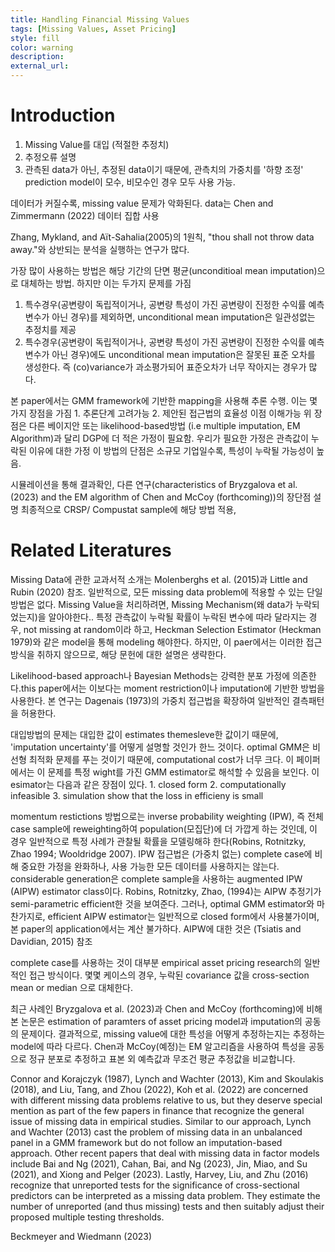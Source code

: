 ```yaml
---
title: Handling Financial Missing Values
tags: [Missing Values, Asset Pricing]
style: fill
color: warning
description: 
external_url: 
---
```


# Introduction
1. Missing Value를 대입 (적절한 추정치)
2. 추정오류 설명
3. 관측된 data가 아닌, 추정된 data이기 때문에, 관측치의 가중치를 '하향 조정'
prediction model이 모수, 비모수인 경우 모두 사용 가능.

데이터가 커질수록, missing value 문제가 악화된다.
data는 Chen and Zimmermann (2022) 데이터 집합 사용

Zhang, Mykland, and Aït-Sahalia(2005)의 1원칙, "thou shall not throw data away."와 상반되는 분석을 실행하는 연구가 많다.

가장 많이 사용하는 방법은 해당 기간의 단면 평균(unconditioal mean imputation)으로 대체하는 방법.
하지만 이는 두가지 문제를 가짐 
1. 특수경우(공변량이 독립적이거나, 공변량 특성이 가진 공변량이 진정한 수익률 예측변수가 아닌 경우)를 제외하면, unconditional mean imputation은 일관성없는 추정치를 제공
2. 특수경우(공변량이 독립적이거나, 공변량 특성이 가진 공변량이 진정한 수익률 예측변수가 아닌 경우)에도 unconditional mean imputation은 잘못된 표준 오차를 생성한다. 즉 (co)variance가 과소평가되어 표준오차가 너무 작아지는 경우가 많다.

본 paper에서는 GMM framework에 기반한 mapping을 사용해 추론 수행.
이는 몇가지 장점을 가짐 1. 추론단계 고려가능 2. 제안된 접근법의 효율성 이점 이해가능
위 장점은 다른 베이지안 또는 likelihood-based방법 (i.e multiple imputation, EM Algorithm)과 달리 DGP에 더 적은 가정이 필요함.
우리가 필요한 가정은 관측값이 누락된 이유에 대한 가정
이 방법의 단점은 소규모 기업일수록, 특성이 누락될 가능성이 높음.

시뮬레이션을 통해 결과확인, 다른 연구(characteristics of Bryzgalova et al. (2023) and the EM algorithm of Chen and McCoy (forthcoming))의 장단점 설명
최종적으로 CRSP/ Compustat sample에 해당 방법 적용, 



# Related Literatures
Missing Data에 관한 교과서적 소개는 Molenberghs et al. (2015)과 Little and Rubin (2020) 참조.
일반적으로, 모든 missing data problem에 적용할 수 있는 단일 방법은 없다.
Missing Value을 처리하려면, Missing Mechanism(왜 data가 누락되었는지)을 알아야한다..
특정 관측값이 누락될 확률이 누락된 변수에 따라 달라지는 경우, not missing at random이라 하고, Heckman Selection Estimator (Heckman 1979)와 같은 model을 통해 modeling 해야한다. 하지만, 이 paer에서는 이러한 접근방식을 취하지 않으므로, 해당 문헌에 대한 설명은 생략한다.

Likelihood-based approach나 Bayesian Methods는 강력한 분포 가정에 의존한다.this paper에서는 이보다는 moment restriction이나 imputation에 기반한 방법을 사용한다.
본 연구는 Dagenais (1973)의 가중치 접근법을 확장하여 일반적인 결측패턴을 허용한다.

대입방법의 문제는 대입한 값이 estimates themesleve한 값이기 때문에, 'imputation uncertainty'를 어떻게 설명할 것인가 한느 것이다.
optimal GMM은 비선형 최적화 문제를 푸는 것이기 때문에, computational cost가 너무 크다.
이 페이퍼에서는 이 문제를 특정 wight를 가진 GMM estimator로 해석할 수 있음을 보인다.
이 esimator는 다음과 같은 장점이 있다. 1. closed form 2. computationally infeasible 3. simulation show that the loss in efficieny is small

momentum restictions 방법으로는 inverse probability weighting (IPW), 즉 전체 case sample에 reweighting하여 population(모집단)에 더 가깝게 하는 것인데, 이 경우 일반적으로 특정 사례가 관찰될 확률을 모델링해햐 한다(Robins, Rotnitzky, Zhao 1994; Wooldridge 2007). 
IPW 접근법은 (가중치 없는) complete case에 비해 중요한 가정을 완화하나, 사용 가능한 모든 데이터를 사용하지는 않는다.
considerable generation은 complete sample을 사용하는 augmented IPW (AIPW) estimator class이다.
Robins, Rotnitzky, Zhao, (1994)는 AIPW 추정기가 semi-parametric efficient한 것을 보여준다. 
그러나, optimal GMM estimator와 마찬가지로, efficient AIPW estimator는 일반적으로 closed form에서 사용불가이며, 본 paper의 application에서는 계산 불가하다.
AIPW에 대한 것은 (Tsiatis and Davidian, 2015) 참조

complete case를 사용하는 것이 대부분 empirical asset pricing research의 일반적인 접근 방식이다.
몇몇 케이스의 경우, 누락된 covariance 값을 cross-section mean or median 으로 대체한다.

최근 사례인 Bryzgalova et al. (2023)과 Chen and McCoy (forthcoming)에 비해 본 논문은 estimation of paramters of asset pricing model과 imputation의 공동의 문제이다.
결과적으로, missing value에 대한 특성을 어떻게 추정하는지는 추정하는 model에 따라 다르다. Chen과 McCoy(예정)는 EM 알고리즘을 사용하여 특성을 공동으로 정규 분포로 추정하고 표본 외 예측값과 무조건 평균 추정값을 비교합니다.


Connor and Korajczyk (1987), Lynch and Wachter (2013), Kim and Skoulakis (2018), and Liu, Tang, and Zhou (2022), Koh et al. (2022) are concerned with different missing data problems relative to us, but they deserve special mention as part of the few papers in finance that recognize the general issue of missing data in empirical studies. Similar to our approach, Lynch and Wachter (2013) cast the problem of missing data in an unbalanced panel in a GMM framework but do not follow an imputation-based approach. Other recent papers that deal with missing data in factor models include Bai and Ng (2021), Cahan, Bai, and Ng (2023), Jin, Miao, and Su (2021), and Xiong and Pelger (2023). Lastly, Harvey, Liu, and Zhu (2016) recognize that unreported tests for the significance of cross-sectional predictors can be interpreted as a missing data problem. They estimate the number of unreported (and thus missing) tests and then suitably adjust their proposed multiple testing thresholds.

Beckmeyer and Wiedmann (2023)